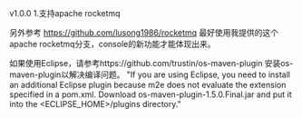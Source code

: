 v1.0.0
1.支持apache rocketmq

另外参考 https://github.com/lusong1986/rocketmq
最好使用我提供的这个apache rocketmq分支，console的新功能才能体现出来。


如果使用Eclipse，请参考https://github.com/trustin/os-maven-plugin 安装os-maven-plugin以解决编译问题。
"If you are using Eclipse, you need to install an additional Eclipse plugin because m2e does not evaluate the extension specified in a pom.xml. Download os-maven-plugin-1.5.0.Final.jar and put it into the <ECLIPSE_HOME>/plugins directory."

